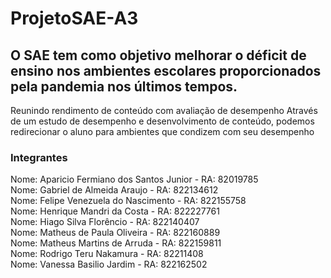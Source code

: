 # ProjetoSAE-A3

## O SAE tem como objetivo melhorar o déficit de ensino nos ambientes escolares proporcionados pela pandemia nos últimos tempos.
Reunindo rendimento de conteúdo com avaliação de desempenho
Através de um estudo de desempenho e desenvolvimento de conteúdo, podemos redirecionar o aluno para ambientes que condizem com seu desempenho


### Integrantes
Nome: Aparicio Fermiano dos Santos Junior - RA: 82019785
<br>
Nome: Gabriel de Almeida Araujo - RA: 822134612
<br>
Nome: Felipe Venezuela do Nascimento - RA: 822155758
<br>
Nome: Henrique Mandri da Costa - RA: 822227761
<br>
Nome: Hiago Silva Florêncio - RA: 822140407
<br>
Nome: Matheus de Paula Oliveira - RA: 822160889
<br>
Nome: Matheus Martins de Arruda - RA: 822159811
<br>
Nome: Rodrigo Teru Nakamura - RA: 82211408
<br>
Nome: Vanessa Basilio Jardim - RA: 822162502
